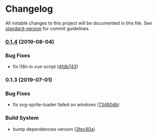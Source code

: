 # Changelog

All notable changes to this project will be documented in this file. See [standard-version](https://github.com/conventional-changelog/standard-version) for commit guidelines.

### [0.1.4](https://github.com/ntnyq/element-boilerplate/compare/v0.1.3...v0.1.4) (2019-08-04)


### Bug Fixes

* fix i18n in vue-script ([4fdb743](https://github.com/ntnyq/element-boilerplate/commit/4fdb743))



### 0.1.3 (2019-07-01)


### Bug Fixes

* fix svg-sprite-loader failed on windows ([73480db](https://github.com/ntnyq/element-boilerplate/commit/73480db))


### Build System

* bump dependencies version ([3fec80a](https://github.com/ntnyq/element-boilerplate/commit/3fec80a))

